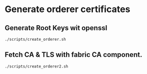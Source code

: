 # Generate orderer certificates

## Generate Root Keys wit openssl
```
./scripts/create_orderer.sh
```

## Fetch CA & TLS with fabric CA component.
```
./scripts/create_orderer2.sh
```
